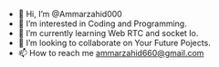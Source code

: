 - 👋 Hi, I’m @Ammarzahid000
- 👀 I’m interested in Coding and Programming.
- 🌱 I’m currently learning Web RTC and socket Io.
- 💞️ I’m looking to collaborate on Your Future Pojects.
- 📫 How to reach me ammarzahid660@gmail.com

<!---
Ammarzahid000/Ammarzahid000 is a ✨ special ✨ repository because its `README.md` (this file) appears on your GitHub profile.
You can click the Preview link to take a look at your changes.
--->
